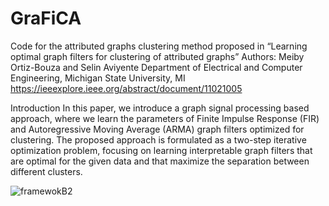 # GraFiCA

Code for the attributed graphs clustering method proposed in “Learning optimal graph filters for clustering of attributed graphs”
Authors: Meiby Ortiz-Bouza and Selin Aviyente
Department of Electrical and Computer Engineering, Michigan State University, MI
https://ieeexplore.ieee.org/abstract/document/11021005

Introduction
In this paper, we introduce a graph signal processing based approach, where we learn the parameters of Finite Impulse Response (FIR) and Autoregressive Moving Average (ARMA) graph filters optimized for clustering. The proposed approach is formulated as a two-step iterative optimization problem, focusing on learning interpretable graph filters that are optimal for the given data and that maximize the separation between different clusters. 

![framewokB2](https://github.com/user-attachments/assets/f86b9441-21ba-4250-a23b-92f983a23bce)


